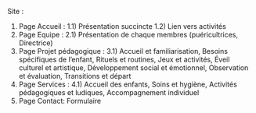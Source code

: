 Site :

1. Page Accueil :
   1.1) Présentation succincte
   1.2) Lien vers activités
2. Page Equipe :
   2.1) Présentation de chaque membres (puéricultrices, Directrice)
3. Page Projet pédagogique :
   3.1) Accueil et familiarisation, Besoins spécifiques de l’enfant, Rituels et routines, Jeux et activités, Éveil culturel et artistique, Développement social et émotionnel, Observation et évaluation, Transitions et départ
4. Page Services :
   4.1) Accueil des enfants, Soins et hygiène, Activités pédagogiques et ludiques, Accompagnement individuel
5. Page Contact: Formulaire
